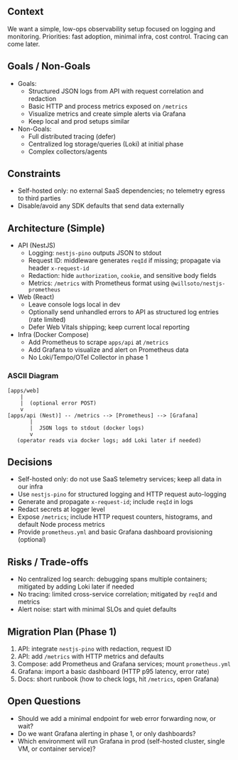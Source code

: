 ## Context
We want a simple, low-ops observability setup focused on logging and monitoring. Priorities: fast adoption, minimal infra, cost control. Tracing can come later.

## Goals / Non-Goals
- Goals:
  - Structured JSON logs from API with request correlation and redaction
  - Basic HTTP and process metrics exposed on `/metrics`
  - Visualize metrics and create simple alerts via Grafana
  - Keep local and prod setups similar
- Non-Goals:
  - Full distributed tracing (defer)
  - Centralized log storage/queries (Loki) at initial phase
  - Complex collectors/agents

## Constraints
- Self-hosted only: no external SaaS dependencies; no telemetry egress to third parties
- Disable/avoid any SDK defaults that send data externally

## Architecture (Simple)
- API (NestJS)
  - Logging: `nestjs-pino` outputs JSON to stdout
  - Request ID: middleware generates `reqId` if missing; propagate via header `x-request-id`
  - Redaction: hide `authorization`, `cookie`, and sensitive body fields
  - Metrics: `/metrics` with Prometheus format using `@willsoto/nestjs-prometheus`
- Web (React)
  - Leave console logs local in dev
  - Optionally send unhandled errors to API as structured log entries (rate limited)
  - Defer Web Vitals shipping; keep current local reporting
- Infra (Docker Compose)
  - Add Prometheus to scrape `apps/api` at `/metrics`
  - Add Grafana to visualize and alert on Prometheus data
  - No Loki/Tempo/OTel Collector in phase 1

### ASCII Diagram
```
[apps/web]
    |
    |  (optional error POST)
    v
[apps/api (Nest)] -- /metrics --> [Prometheus] --> [Grafana]
       |
       |  JSON logs to stdout (docker logs)
       v
   (operator reads via docker logs; add Loki later if needed)
```

## Decisions
- Self-hosted only: do not use SaaS telemetry services; keep all data in our infra
- Use `nestjs-pino` for structured logging and HTTP request auto-logging
- Generate and propagate `x-request-id`; include `reqId` in logs
- Redact secrets at logger level
- Expose `/metrics`; include HTTP request counters, histograms, and default Node process metrics
- Provide `prometheus.yml` and basic Grafana dashboard provisioning (optional)

## Risks / Trade-offs
- No centralized log search: debugging spans multiple containers; mitigated by adding Loki later if needed
- No tracing: limited cross-service correlation; mitigated by `reqId` and metrics
- Alert noise: start with minimal SLOs and quiet defaults

## Migration Plan (Phase 1)
1) API: integrate `nestjs-pino` with redaction, request ID
2) API: add `/metrics` with HTTP metrics and defaults
3) Compose: add Prometheus and Grafana services; mount `prometheus.yml`
4) Grafana: import a basic dashboard (HTTP p95 latency, error rate)
5) Docs: short runbook (how to check logs, hit `/metrics`, open Grafana)

## Open Questions
- Should we add a minimal endpoint for web error forwarding now, or wait?
- Do we want Grafana alerting in phase 1, or only dashboards?
- Which environment will run Grafana in prod (self-hosted cluster, single VM, or container service)?
